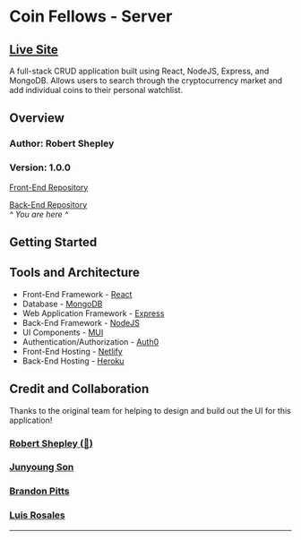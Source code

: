 # Coin Fellows - Server

## [Live Site](https://coinfellows.netlify.app/)

A full-stack CRUD application built using React, NodeJS, Express, and MongoDB. Allows users to search through the cryptocurrency market and add individual coins to their personal watchlist.

## Overview

### **Author**: Robert Shepley

### **Version**: 1.0.0

[Front-End Repository](https://github.com/shepleysound/coin-fellows-client)  

[Back-End Repository](https://github.com/shepleysound/coin-fellows-server)  
*^ You are here ^*

## Getting Started

## Tools and Architecture

- Front-End Framework - [React](https://reactjs.org/)
- Database - [MongoDB](https://www.mongodb.com/)
- Web Application Framework - [Express](https://expressjs.com/)
- Back-End Framework - [NodeJS](https://nodejs.org/en/)
- UI Components - [MUI](https://mui.com/)
- Authentication/Authorization - [Auth0](https://auth0.com/)
- Front-End Hosting - [Netlify](https://www.netlify.com/)
- Back-End Hosting - [Heroku](https://www.heroku.com/)

## Credit and Collaboration

Thanks to the original team for helping to design and build out the UI for this application!

### [Robert Shepley (:wave:)](https://github.com/ShepleySound)

### [Junyoung Son](https://github.com/Junyoungson808)

### [Brandon Pitts](https://github.com/brandomoki)

### [Luis Rosales](https://github.com/RosalesJr)

---

